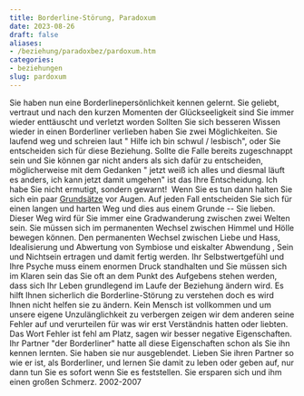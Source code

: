 ```yaml
---
title: Borderline-Störung, Paradoxum
date: 2023-08-26
draft: false
aliases:
- /beziehung/paradoxbez/pardoxum.htm
categories:
- beziehungen
slug: pardoxum
---
```

Sie haben nun eine Borderlinepersönlichkeit kennen gelernt.
Sie geliebt, vertraut und nach den kurzen Momenten der Glückseeligkeit sind Sie
immer wieder enttäuscht und verletzt worden
Sollten Sie sich besseren Wissen 
wieder in einen Borderliner verlieben haben Sie zwei Möglichkeiten. Sie laufend
weg und schreien laut " Hilfe ich bin schwul / lesbisch", oder Sie
entscheiden sich für diese Beziehung. Sollte die Falle bereits zugeschnappt
sein und Sie können gar nicht anders als sich dafür zu entscheiden,
möglicherweise mit dem Gedanken " jetzt weiß ich alles und diesmal läuft
es anders, ich kann jetzt damit umgehen" ist das Ihre Entscheidung. Ich
habe Sie nicht ermutigt, sondern gewarnt!  Wenn Sie es tun dann halten Sie
sich ein paar [Grundsätze](https://borderliner.ch/beziehung/grunds/grunds.htm) vor Augen. Auf jeden Fall entscheiden Sie sich für einen langen und
harten Weg und dies aus einem Grunde -- Sie lieben.
Dieser Weg wird für Sie immer eine
Gradwanderung zwischen zwei Welten sein. Sie müssen sich im permanenten Wechsel
zwischen Himmel und Hölle bewegen können. Den permanenten Wechsel zwischen
Liebe und Hass, Idealisierung und Abwertung von Symbiose und eiskalter Abwendung
, Sein und Nichtsein ertragen und damit fertig werden.
Ihr Selbstwertgefühl und Ihre Psyche
muss einem enormen Druck standhalten und Sie müssen sich im Klaren sein das Sie
oft an dem Punkt des Aufgebens stehen werden, dass sich Ihr Leben grundlegend im
Laufe der Beziehung ändern wird. Es hilft Ihnen sicherlich die Borderline-Störung zu verstehen doch es wird Ihnen nicht helfen sie zu ändern.
Kein Mensch ist vollkommen und um
unsere eigene Unzulänglichkeit zu verbergen zeigen wir dem anderen seine Fehler
auf und verurteilen für was wir erst Verständnis hatten oder liebten. Das Wort
Fehler ist fehl am Platz, sagen wir besser negative Eigenschaften. Ihr Partner
"der Borderliner" hatte all diese Eigenschaften schon als Sie ihn
kennen lernten. Sie haben sie nur ausgeblendet.
Lieben Sie ihren Partner so wie er ist,
als Borderliner, und lernen Sie damit zu leben oder geben auf, nur dann tun Sie
es sofort wenn Sie es feststellen. Sie ersparen sich und ihm einen großen
Schmerz.
2002-2007
